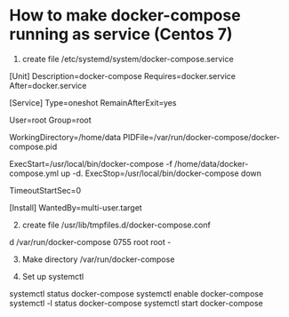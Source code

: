 # How to make docker-compose running as service (Centos 7)

1. create file /etc/systemd/system/docker-compose.service

[Unit]
Description=docker-compose
Requires=docker.service
After=docker.service

[Service]
Type=oneshot
RemainAfterExit=yes

User=root
Group=root

WorkingDirectory=/home/data
PIDFile=/var/run/docker-compose/docker-compose.pid

ExecStart=/usr/local/bin/docker-compose -f /home/data/docker-compose.yml up -d.
ExecStop=/usr/local/bin/docker-compose down

TimeoutStartSec=0

[Install]
WantedBy=multi-user.target


2. create file /usr/lib/tmpfiles.d/docker-compose.conf

d /var/run/docker-compose 0755 root root -

3. Make directory /var/run/docker-compose

4. Set up systemctl 

systemctl status docker-compose
systemctl enable docker-compose
systemctl -l status docker-compose
systemctl start docker-compose 

